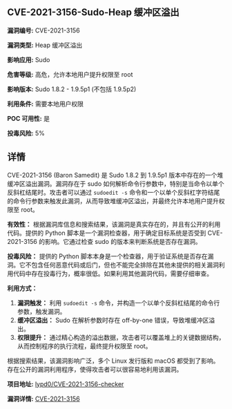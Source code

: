## CVE-2021-3156-Sudo-Heap 缓冲区溢出

**漏洞编号:** CVE-2021-3156

**漏洞类型:** Heap 缓冲区溢出

**影响应用:** Sudo

**危害等级:** 高危，允许本地用户提升权限至 root

**影响版本:** Sudo 1.8.2 - 1.9.5p1 (不包括 1.9.5p2)

**利用条件:** 需要本地用户权限

**POC 可用性:** 是

**投毒风险:** 5%

## 详情

CVE-2021-3156 (Baron Samedit) 是 Sudo 1.8.2 到 1.9.5p1 版本中存在的一个堆缓冲区溢出漏洞。漏洞存在于 sudo 如何解析命令行参数中，特别是当命令以单个反斜杠结尾时。攻击者可以通过 `sudoedit -s` 命令和一个以单个反斜杠字符结尾的命令行参数来触发此漏洞，从而导致堆缓冲区溢出，并最终允许本地用户提升权限至 root。

**有效性：**
根据漏洞库信息和搜索结果，该漏洞是真实存在的，并且有公开的利用代码。提供的 Python 脚本是一个漏洞检查器，用于确定目标系统是否受到 CVE-2021-3156 的影响。它通过检查 sudo 的版本来判断系统是否存在漏洞。

**投毒风险：**
提供的 Python 脚本本身是一个检查器，用于验证系统是否存在漏洞。它不包含任何恶意代码或后门，但也不能完全排除在其他未提供的相关漏洞利用代码中存在投毒行为，概率很低。如果利用其他漏洞代码，需要仔细审查。

**利用方式：**
1.  **漏洞触发：** 利用 `sudoedit -s` 命令，并构造一个以单个反斜杠结尾的命令行参数，触发漏洞。
2.  **缓冲区溢出：** Sudo 在解析参数时存在 off-by-one 错误，导致堆缓冲区溢出。
3.  **权限提升：** 通过精心构造的溢出数据，攻击者可以覆盖堆上的关键数据结构，从而控制程序的执行流程，最终提升权限至 root。

根据搜索结果，该漏洞影响广泛，多个 Linux 发行版和 macOS 都受到了影响。存在公开的漏洞利用程序，使得攻击者可以很容易地利用该漏洞。


**项目地址:** [lypd0/CVE-2021-3156-checker](https://github.com/lypd0/CVE-2021-3156-checker)

**漏洞详情:** [CVE-2021-3156](https://nvd.nist.gov/vuln/detail/CVE-2021-3156)